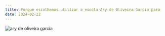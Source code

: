 ```yaml
---
title: Porque escolhemos utilizar a escola Ary de Oliveira Garcia para nosso estudo ?
date: 2024-02-22
---
```

![ary de oliveira garcia](https://www.escolasbrasil.net/imgempresas/e-e-professor-ary-de-oliveira--9687-Wx3Z.jpg)
